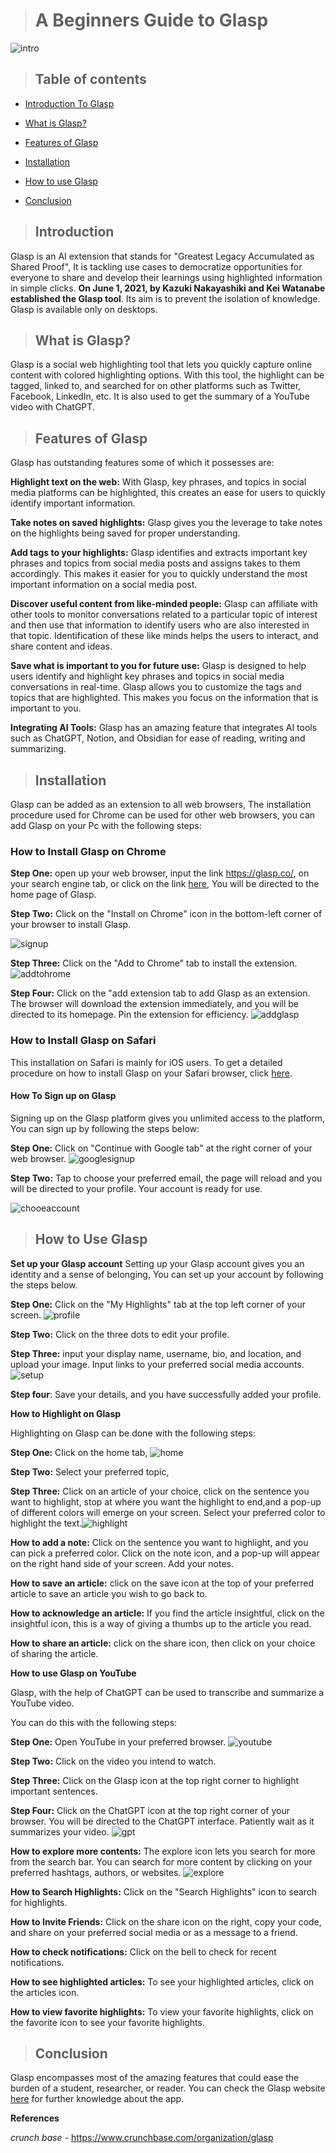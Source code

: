  > #   A Beginners Guide to Glasp
 ![intro](images/intro.png)

> ## Table of contents

* [Introduction To Glasp](#introduction)

- [What is Glasp?](#what-is-Glasp)

* [Features of Glasp](#features-of-glasp)

- [Installation](#installation)

* [How to use Glasp](#how-to-use-glasp)

- [Conclusion](#conclusion)

> ## Introduction

Glasp is an AI extension that stands for "Greatest Legacy Accumulated as Shared Proof", It is tackling use cases to democratize opportunities for everyone to share and develop their learnings using highlighted information in simple clicks.   __On June 1, 2021, by Kazuki Nakayashiki and Kei Watanabe established the Glasp tool__. Its aim is to prevent the isolation of knowledge. Glasp is available only on desktops.

> ## What is Glasp?

Glasp is a social web highlighting tool that lets you quickly capture online content with colored highlighting options.  With this tool, the highlight can be tagged, linked to, and searched for on other platforms such as Twitter, Facebook, LinkedIn, etc. It is also used to get the summary of a YouTube video with ChatGPT.

> ## Features of Glasp

Glasp has outstanding features some of which it possesses are:

**Highlight text on the web:** With Glasp, key phrases, and topics in social media platforms can be highlighted, this creates an ease for users to quickly identify important information.

**Take notes on saved highlights:** Glasp gives you the leverage to take notes on the highlights being saved for proper understanding.

**Add tags to your highlights:** Glasp identifies and extracts important key phrases and topics from social media posts and assigns takes to them accordingly. This makes it easier for you to quickly understand the most important information on a social media post.

**Discover useful content from like-minded people:** Glasp can affiliate with other tools to monitor conversations related to a particular topic of interest and then use that information to identify users who are also interested in that topic. Identification of these like minds helps the users to interact, and share content and ideas.

**Save what is important to you for future use:** Glasp is designed to help users identify and highlight key phrases and topics in social media conversations in real-time. Glasp allows you to customize the tags and topics that are highlighted. This makes you focus on the information that is important to you.

**Integrating AI Tools:** Glasp has an amazing feature that integrates AI tools such as ChatGPT, Notion, and Obsidian for ease of reading, writing and summarizing.

> ## Installation

Glasp can be added as an extension to all web browsers, The installation procedure used for Chrome can be used for other web browsers, you can add Glasp on your Pc with the following steps:

### How to Install Glasp on Chrome 


**Step One:** open up your web browser, input the link <https://glasp.co/>, on your search engine tab, or click on the link [here](https://glasp.co/), You will be directed to the home page of Glasp.

**Step Two:** Click on the "Install on Chrome" icon in the bottom-left corner of your browser to install Glasp.

![signup](images/signup.png)

**Step Three:** Click on the "Add to Chrome" tab to install the extension.
![addtohrome](images/tochrome.png)


**Step Four:** Click on the "add extension tab to add Glasp as an extension. The browser will download the extension immediately, and you will be directed to its homepage. Pin the extension for efficiency.
![addglasp](images/addglasp.png)


### How to Install Glasp on Safari

This installation on Safari is mainly for iOS users. 
To get a detailed procedure on how to install Glasp on your Safari browser, click [here](https://glasp.co).


 #### How To Sign up on Glasp

 Signing up on the Glasp platform gives you unlimited access to the platform, You can sign up by following the steps below: 

**Step One:** Click on "Continue with Google tab" at the right corner of your web browser.
![googlesignup](images/signwithg.jpg)

**Step Two:** Tap to choose  your preferred email, the page will reload and you will be directed to your profile. Your account is ready for use.

![chooeaccount](images/chooacc.png)

> ## How to Use Glasp

**Set up your Glasp account**
 Setting up your Glasp account gives you an identity and a sense of belonging, You can set up your account by following  the steps below.

**Step One:** Click on  the "My Highlights" tab at the top left corner of your screen.
![profile](images/profilesetup.png)


**Step Two:** Click on the three dots to edit your profile.

**Step Three:** input your display name, username, bio, and location, and upload your image. Input links to your preferred social media accounts.
![setup](images/accsetup.png)

**Step four**: Save your details, and you have successfully added your profile.

**How to Highlight on Glasp**

Highlighting on Glasp can be done with the following steps:

**Step One:** Click on the home tab,
![home](images/home.png)

**Step Two:** Select your preferred topic,

**Step Three:** Click on an article of your choice, click on the sentence you want to highlight, stop at where you want the highlight to end,and a pop-up of different colors will emerge on your screen. Select your preferred color to highlight the text.![highlight](images/highlighter.png)


**How to add a note:** Click on the sentence you want to highlight, and you can pick a preferred color. Click on the note icon, and a pop-up will appear on the right hand side of your screen. Add your notes.

**How to save an article:** click on the save icon at the top of your preferred article to save an article you wish to go back to. 

**How to acknowledge an article:** If you find the article insightful, click on the insightful icon, this is a way of giving a thumbs up to the article you read.

**How to share an article:** click on the share icon, then click on your choice of sharing the article.

**How to use Glasp on YouTube**

Glasp, with the help of ChatGPT can be used to transcribe and summarize a YouTube video.

You can do this with the following steps:

**Step One:** Open YouTube in your preferred browser.
![youtube](images/youtubbe.PNG)

**Step Two:** Click on the video you intend to watch.

**Step Three:** Click on the Glasp icon at the top right corner to highlight important sentences.

**Step Four:** Click on the ChatGPT icon at the top right corner of your browser. You will be directed to the ChatGPT interface. Patiently wait as it summarizes your video.
![gpt](images/gpt.png)

**How to explore more contents:** The explore icon lets you search for more from the search bar. You can search for more content by clicking on your preferred hashtags, authors, or websites.
![explore](images/explore.png)

**How to Search Highlights:** Click on the "Search Highlights" icon to search for highlights.

**How to Invite Friends:** Click on the share icon on the right, copy your code, and share on your preferred social media or as a message to a friend.

**How to check notifications:** Click on the bell to check for recent notifications.

**How to see highlighted articles:** To see your highlighted articles, click on the articles icon.

**How to view favorite highlights:** To view your favorite highlights, click on the favorite icon to see your favorite highlights.

> ## Conclusion

 Glasp encompasses most of the amazing features that could ease the burden of a student, researcher, or reader. You can check the Glasp website [here](https://glasp.co/) for further knowledge about the app.


__References__


*crunch base* - https://www.crunchbase.com/organization/glasp



